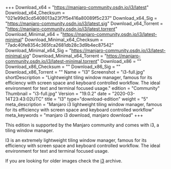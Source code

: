 +++
Download_x64 = "https://manjaro-community.osdn.io/i3/latest"
Download_x64_Checksum = "021e99d3cd5408013a23f7f5e416a80089f5c237"
Download_x64_Sig = "https://manjaro-community.osdn.io/i3/latest.sig"
Download_x64_Torrent = "https://manjaro-community.osdn.io/i3/latest.torrent"
Download_Minimal_x64 = "https://manjaro-community.osdn.io/i3/latest-minimal"
Download_Minimal_x64_Checksum = "7adc40fe8354c365fca2681db28c3d9b4ec87542"
Download_Minimal_x64_Sig = "https://manjaro-community.osdn.io/i3/latest-minimal.sig"
Download_Minimal_x64_Torrent = "https://manjaro-community.osdn.io/i3/latest-minimal.torrent"
Download_x86 = ""
Download_x86_Checksum = ""
Download_x86_Sig = ""
Download_x86_Torrent = ""
Name = "I3"
Screenshot = "i3-full.jpg"
shortDescription = "Lightweight tiling window manager, famous for its efficiency with screen space and keyboard controlled workflow. The ideal environment for text and terminal focused usage."
edition = "Community"
Thumbnail = "i3-full.jpg"
Version = "19.0.2"
date = "2020-03-14T23:43:02UTC"
title = "I3"
type="download-edition"
weight = "5"
meta_description = "Manjaro i3 lightweight tiling window manager, famous for its efficiency with screen space and keyboard controlled workflow"
meta_keywords = "manjaro i3 download, manjaro download"
+++

This edition is supported by the Manjaro community and comes with i3, a tiling window manager.

I3 is an extremely lightweight tiling window manager, famous for its efficiency with screen space and keyboard controlled workflow. The ideal environment for text and terminal focused usage.

If you are looking for older images check the [i3](https://osdn.net/projects/manjaro-archive/storage/i3/) archive.
